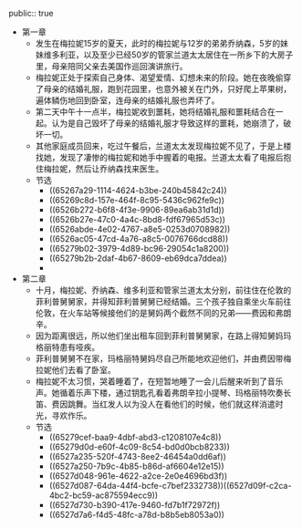 public:: true

- 第一章
	- 发生在梅拉妮15岁的夏天，此时的梅拉妮与12岁的弟弟乔纳森，5岁的妹妹维多利亚，以及至少已经50岁的管家兰道太太居住在一所乡下的大房子里，母亲陪同父亲去美国作巡回演讲旅行。
	- 梅拉妮正处于探索自己身体、渴望爱情、幻想未来的阶段。她在夜晚偷穿了母亲的结婚礼服，跑到花园里，也意外被关在门外，只好爬上苹果树，遍体鳞伤地回到卧室，连母亲的结婚礼服也弄坏了。
	- 第二天中午十一点半，梅拉妮收到噩耗，她将结婚礼服和噩耗结合在一起。认为是自己毁坏了母亲的结婚礼服才导致这样的噩耗，她崩溃了，破坏一切。
	- 其他家庭成员回来，吃过午餐后，兰道太太发现梅拉妮不见了，于是上楼找她，发现了凄惨的梅拉妮和她手中握着的电报。兰道太太看了电报后抱住梅拉妮，然后让乔纳森找来医生。
	- 节选
		- ((65267a29-1114-4624-b3be-240b45842c24))
		- ((65269c8d-157e-464f-8c95-5436c962fe9c))
		- ((6526b272-b6f8-4f3e-9906-89ea6ab31d1d))
		- ((6526b27e-47c0-4a4c-8bd8-fdf67965d53c))
		- ((6526abde-4e02-4767-a8e5-0253d0708982))
		- ((6526ac05-47cd-4a76-a8c5-0076766dcd88))
		- ((65279b02-3979-4d89-bc96-29054c1a8200))
		- ((65279b2b-2daf-4b67-8609-eb69dca7ddea))
		-
- 第二章
	- 十月，梅拉妮、乔纳森、维多利亚和管家兰道太太分别，前往住在伦敦的菲利普舅舅家，并得知菲利普舅舅已经结婚。三个孩子独自乘坐火车前往伦敦，在火车站等候接他们的是舅妈两个截然不同的兄弟——费因和弗朗辛。
	- 因为距离很远，所以他们坐出租车回到菲利普舅舅家，在路上得知舅妈玛格丽特患有哑疾。
	- 菲利普舅舅不在家，玛格丽特舅妈尽自己所能地欢迎他们，并由费因带梅拉妮他们去看了卧室。
	- 梅拉妮不太习惯，哭着睡着了，在短暂地睡了一会儿后醒来听到了音乐声。她循着乐声下楼，通过钥匙孔看着弗朗辛拉小提琴、玛格丽特吹奏长笛、费因跳舞。当红发⼈以为没⼈在看他们的时候，他们就这样消遣时光，寻欢作乐。
	- 节选
		- ((65279cef-baa9-4dbf-abd3-c1208107e4c8))
		- ((65279d0d-e60f-4c09-8c54-bd0d0bcb8233))
		- ((6527a235-520f-4743-8ee2-46454a0dd6af))
		- ((6527a250-7b9c-4b85-b86d-af6604e12e15))
		- ((6527d048-961e-4622-a2ce-2e0e4696bd3f))
		- ((6527d087-64da-44f4-bcfe-c7bef2332738))((6527d09f-c2ca-4bc2-bc59-ac875594ecc9))
		- ((6527d730-b390-417e-9460-fd7b1f72972f))
		- ((6527d7a6-f4d5-48fc-a78d-b8b5eb8053a0))